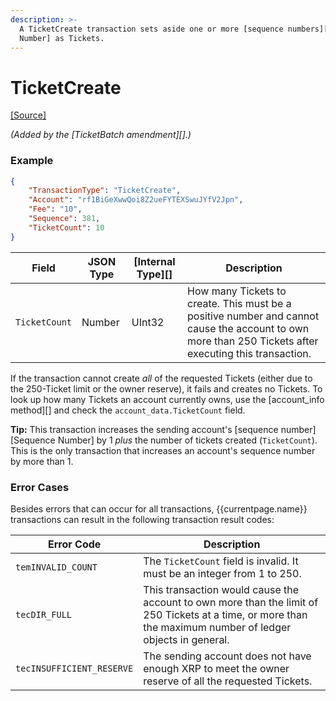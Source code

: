 ```yaml
---
description: >-
  A TicketCreate transaction sets aside one or more [sequence numbers][Sequence
  Number] as Tickets.
---
```


# TicketCreate

[\[Source\]](https://github.com/ripple/rippled/blob/develop/src/ripple/app/tx/impl/CreateTicket.cpp)

_(Added by the \[TicketBatch amendment]\[].)_

### Example

```json
{
    "TransactionType": "TicketCreate",
    "Account": "rf1BiGeXwwQoi8Z2ueFYTEXSwuJYfV2Jpn",
    "Fee": "10",
    "Sequence": 381,
    "TicketCount": 10
}
```

| Field         | JSON Type | \[Internal Type]\[] | Description                                                                                                                                            |
| ------------- | --------- | ------------------- | ------------------------------------------------------------------------------------------------------------------------------------------------------ |
| `TicketCount` | Number    | UInt32              | How many Tickets to create. This must be a positive number and cannot cause the account to own more than 250 Tickets after executing this transaction. |

If the transaction cannot create _all_ of the requested Tickets (either due to the 250-Ticket limit or the owner reserve), it fails and creates no Tickets. To look up how many Tickets an account currently owns, use the \[account\_info method]\[] and check the `account_data.TicketCount` field.

**Tip:** This transaction increases the sending account's \[sequence number]\[Sequence Number] by 1 _plus_ the number of tickets created (`TicketCount`). This is the only transaction that increases an account's sequence number by more than 1.

### Error Cases

Besides errors that can occur for all transactions, \{{currentpage.name\}} transactions can result in the following transaction result codes:

| Error Code                | Description                                                                                                                                                 |
| ------------------------- | ----------------------------------------------------------------------------------------------------------------------------------------------------------- |
| `temINVALID_COUNT`        | The `TicketCount` field is invalid. It must be an integer from 1 to 250.                                                                                    |
| `tecDIR_FULL`             | This transaction would cause the account to own more than the limit of 250 Tickets at a time, or more than the maximum number of ledger objects in general. |
| `tecINSUFFICIENT_RESERVE` | The sending account does not have enough XRP to meet the owner reserve of all the requested Tickets.                                                        |
